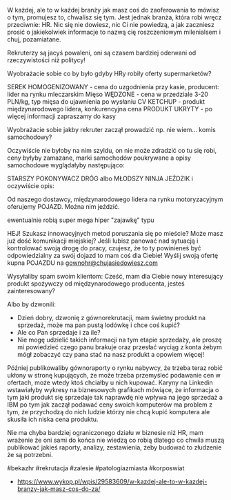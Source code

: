 W każdej, ale to w każdej branży jak masz coś do zaoferowania to mówisz o tym, promujesz to, chwalisz się tym. Jest jednak branża, która robi wręcz przeciwnie: HR. Nic się nie dowiesz, nic Ci nie powiedzą, a jak zaczniesz prosić o jakiekolwiek informacje to nazwą cię roszczeniowym milenialsem i chuj, pozamiatane. 

Rekruterzy są jacyś powaleni, oni są czasem bardziej oderwani od rzeczywistości niż politycy!

Wyobrażacie sobie co by było gdyby HRy robiły oferty supermarketów?

SEREK HOMOGENIZOWANY - cena do uzgodnienia przy kasie, producent: lider na rynku mleczarskim
Mięso WĘDZONE - cena w przedziale 3-20 PLN/kg, typ mięsa do ujawnienia po wysłaniu CV
KETCHUP - produkt międzynarodowego lidera, konkurencyjna cena
PRODUKT UKRYTY - po więcej informacji zapraszamy do kasy

Wyobrażacie sobie jakby rekruter zaczął prowadzić np. nie wiem... komis samochodowy?

Oczywiście nie byłoby na nim szyldu, on nie może zdradzić co tu się robi, ceny byłyby zamazane, marki samochodów poukrywane a opisy samochodowe wyglądałyby następująco:

STARSZY POKONYWACZ DRÓG albo MŁODSZY NINJA JEŹDZIK i oczywiście opis:

Od naszego dostawcy, międzynarodowego lidera na rynku motoryzacyjnym oferujemy POJAZD. Można nim jeździć.

ewentualnie robią super mega hiper "zajawkę" typu

HEJ! Szukasz innowacyjnych metod poruszania się po mieście? Może masz już dość komunikacji miejskiej? Jeśli lubisz panować nad sytuacją i kontrolować swoją drogę do pracy, czujesz, że to ty powinieneś być odpowiedzialny za swój dojazd to mam coś dla Ciebie! Wyślij swoją ofertę kupna POJAZDU na gownohr@chujasiedowiesz.com

Wysyłaliby spam swoim klientom: Cześć, mam dla Ciebie nowy interesujący produkt spożywczy od międzynarodowego producenta, jesteś zainteresowany?

Albo by dzwonili:
- Dzień dobry, dzwonię z gównorekrutacji, mam świetny produkt na sprzedaż, może ma pan pustą lodówkę i chce coś kupić?
- Ale co Pan sprzedaje i za ile?
- Nie mogę udzielić takich informacji na tym etapie sprzedaży, ale proszę mi powiedzieć czego panu brakuje oraz przesłać wyciąg z konta żebym mógł zobaczyć czy pana stać na nasz produkt a opowiem więcej! 

Później publikowaliby gównoraporty o rynku nabywcy, że trzeba teraz robić ukłony w stronę kupujących, że może trzeba przemyśleć podawanie cen w ofertach, może wtedy ktoś chciałby u nich kupować. Karyny na Linkedin wstawiałyby wykresy na biznesowych grafikach mówiące, że informacja o tym jaki produkt się sprzedaje tak naprawdę nie wpływa na jego sprzedaż a IBM po tym jak zaczął podawać ceny swoich komputerów ma problem z tym, że przychodzą do nich ludzie którzy nie chcą kupić komputera ale skusiła ich niska cena produktu. 

Nie ma chyba bardziej ograniczonego działu w biznesie niż HR, mam wrażenie że oni sami do końca nie wiedzą co robią dlatego co chwila muszą publikować jakieś raporty, analizy, zestawienia, żeby budować to złudzenie że są potrzebni. 

#bekazhr #rekrutacja #zalesie #patologiazmiasta #korposwiat

- https://www.wykop.pl/wpis/29583609/w-kazdej-ale-to-w-kazdej-branzy-jak-masz-cos-do-za/